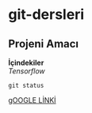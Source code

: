 # git-dersleri

## Projeni Amacı
**İçindekiler** <br/>
*Tensorflow*

`git status`

[gOOGLE LİNKİ](http://www.google.com)
